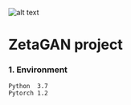 ![alt text](https://cdn-images-1.medium.com/max/800/0*0ArBGd8Qc76bQmyt)

# ZetaGAN project

### 1. Environment
```
Python  3.7
Pytorch 1.2
```
